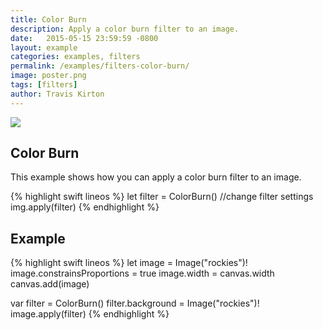 ```yaml
---
title: Color Burn
description: Apply a color burn filter to an image.
date:   2015-05-15 23:59:59 -0800
layout: example
categories: examples, filters
permalink: /examples/filters-color-burn/
image: poster.png
tags: [filters]
author: Travis Kirton
---
```

![](color-burn.png)

## Color Burn
This example shows how you can apply a color burn filter to an image.

{% highlight swift lineos %}
let filter = ColorBurn()
//change filter settings
img.apply(filter)
{% endhighlight %}

## Example
{% highlight swift lineos %}
let image = Image("rockies")!
image.constrainsProportions = true
image.width = canvas.width
canvas.add(image)

var filter = ColorBurn()
filter.background = Image("rockies")!
image.apply(filter)
{% endhighlight %}
